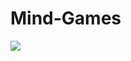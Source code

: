 # Mind-Games

<a href="https://codeclimate.com/github/kreker783/Mind-Games/maintainability"><img src="https://api.codeclimate.com/v1/badges/c78e4a052e8ca4c97b20/maintainability" /></a>
